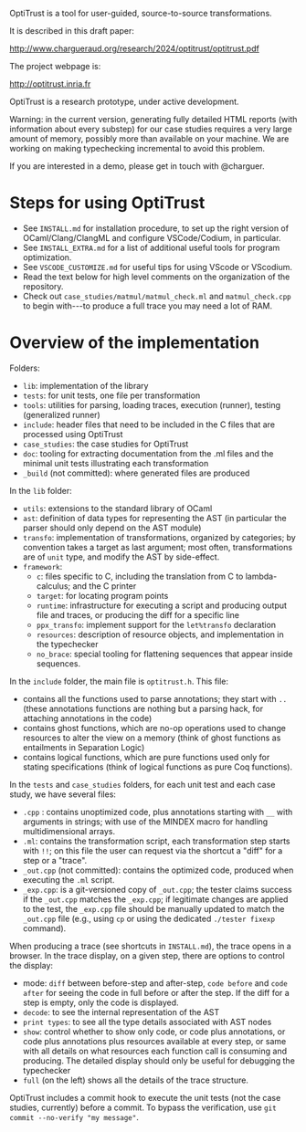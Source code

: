 
OptiTrust is a tool for user-guided, source-to-source transformations.

It is described in this draft paper:

http://www.chargueraud.org/research/2024/optitrust/optitrust.pdf

The project webpage is:

http://optitrust.inria.fr

OptiTrust is a research prototype, under active development.

Warning: in the current version, generating fully detailed HTML reports (with information about every substep) for our case studies requires a very large amount of memory, possibly more than available on your machine. We are working on making typechecking incremental to avoid this problem.

If you are interested in a demo, please get in touch with @charguer.

# Steps for using OptiTrust

- See `INSTALL.md` for installation procedure, to set up the right version of OCaml/Clang/ClangML and configure VSCode/Codium, in particular.
- See `INSTALL_EXTRA.md` for a list of additional useful tools for program optimization.
- See `VSCODE_CUSTOMIZE.md` for useful tips for using VScode or VScodium.
- Read the text below for high level comments on the organization of the repository.
- Check out `case_studies/matmul/matmul_check.ml` and `matmul_check.cpp` to begin with---to produce a full trace you may need a lot of RAM.

# Overview of the implementation

Folders:

- `lib`: implementation of the library
- `tests`: for unit tests, one file per transformation
- `tools`: utilities for parsing, loading traces, execution (runner), testing (generalized runner)
- `include`: header files that need to be included in the C files that are processed using OptiTrust
- `case_studies`: the case studies for OptiTrust
- `doc`: tooling for extracting documentation from the .ml files and the minimal unit tests illustrating each transformation
- `_build` (not committed): where generated files are produced

In the `lib` folder:
- `utils`: extensions to the standard library of OCaml
- `ast`: definition of data types for representing the AST (in particular the parser should only depend on the AST module)
- `transfo`:  implementation of transformations, organized by categories; by convention takes a target as last argument; most often, transformations are of `unit` type, and modify the AST by side-effect.
- `framework`:
  + `c`: files specific to C, including the translation from C to lambda-calculus; and the C printer
  + `target`: for locating program points
  + `runtime`: infrastructure for executing a script and producing output file and traces, or producing the diff for a specific line
  + `ppx_transfo`: implement support for the `let%transfo` declaration
  + `resources`: description of resource objects, and implementation in the typechecker
  + `no_brace`: special tooling for flattening sequences that appear inside sequences.

In the `include` folder, the main file is `optitrust.h`. This file:
- contains all the functions used to parse annotations; they start with `..` (these annotations functions are nothing but a parsing hack, for attaching annotations in the code)
- contains ghost functions, which are no-op operations used to change resources to alter the view on a memory (think of ghost functions as entailments in Separation Logic)
- contains logical functions, which are pure functions used only for stating specifications (think of logical functions as pure Coq functions).

In the `tests` and `case_studies` folders, for each unit test and each case study, we have several files:
- `.cpp` : contains unoptimized code, plus annotations starting with `__` with arguments in strings; with use of the MINDEX macro for handling multidimensional arrays.
- `.ml`: contains the transformation script, each transformation step starts with `!!`; on this file the user can request via the shortcut a "diff" for a step or a "trace".
- `_out.cpp` (not committed): contains the optimized code, produced when executing the `.ml` script.
- `_exp.cpp`: is a git-versioned copy of `_out.cpp`; the tester claims success if the `_out.cpp` matches the `_exp.cpp`; if legitimate changes are applied to the test, the `_exp.cpp` file should be manually updated to match the `_out.cpp` file (e.g., using `cp` or using the dedicated `./tester fixexp` command).

When producing a trace (see shortcuts in `INSTALL.md`), the trace opens in a browser. In the trace display, on a given step, there are options to control the display:
- mode: `diff` between before-step and after-step, `code before` and `code after` for seeing the code in full before or after the step. If the diff for a step is empty, only the code is displayed.
- `decode`: to see the internal representation of the AST
- `print types`: to see all the type details associated with AST nodes
- `show`: control whether to show only code, or code plus annotations, or code plus annotations plus resources available at every step, or same with all details on what resources each function call is consuming and producing. The detailed display should only be useful for debugging the typechecker
- `full` (on the left) shows all the details of the trace structure.

OptiTrust includes a commit hook to execute the unit tests (not the case studies, currently) before a commit.
To bypass the verification, use `git commit --no-verify "my message"`.










